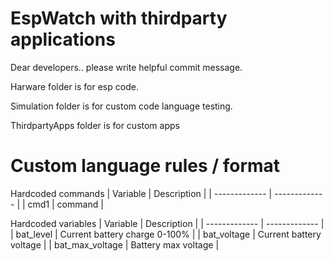 # EspWatch with thirdparty applications

Dear developers.. please write helpful commit message.

Harware folder is for esp code.

Simulation folder is for custom code language testing.

ThirdpartyApps folder is for custom apps


# Custom language rules / format



Hardcoded commands
| Variable  | Description  |
| ------------- | ------------- |
| cmd1  | command |



Hardcoded variables
| Variable  | Description  |
| ------------- | ------------- |
| bat_level  | Current battery charge 0-100% |
| bat_voltage  | Current battery voltage  |
| bat_max_voltage  | Battery max voltage  |